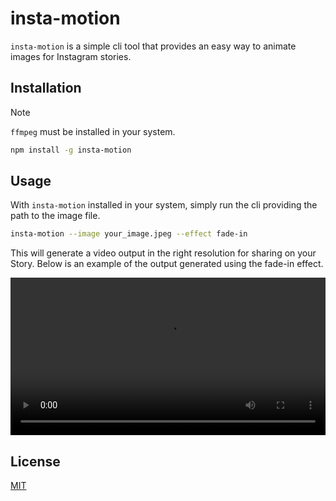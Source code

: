 # insta-motion

`insta-motion` is a simple cli tool that provides an easy way to animate
 images for Instagram stories.

## Installation

> [!NOTE]
> `ffmpeg` must be installed in your system.

```bash
npm install -g insta-motion
```

## Usage

With `insta-motion` installed in your system, simply run the cli providing the
 path to the image file.

```bash
insta-motion --image your_image.jpeg --effect fade-in
```

This will generate a video output in the right resolution for sharing on your Story.
Below is an example of the output generated using the fade-in effect.

<video src="https://github-production-user-asset-6210df.s3.amazonaws.com/444054/326472305-7d01f44b-7a2c-4382-a0de-43ec3db83a3c.mp4?X-Amz-Algorithm=AWS4-HMAC-SHA256&X-Amz-Credential=AKIAVCODYLSA53PQK4ZA%2F20240429%2Fus-east-1%2Fs3%2Faws4_request&X-Amz-Date=20240429T142148Z&X-Amz-Expires=300&X-Amz-Signature=2b96712fc9dd29756ada86acc5bcc850ae0dd032a10d08a428e0d10bb0e9543c&X-Amz-SignedHeaders=host&actor_id=444054&key_id=0&repo_id=793578629" width="100%"></video>

## License

[MIT](./LICENSE)
